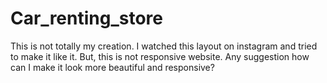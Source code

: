 # Car_renting_store
This is not totally my creation. I watched this layout on instagram and tried to make it like it. But, this is not responsive website. Any suggestion how can I make it look more beautiful and responsive? 
